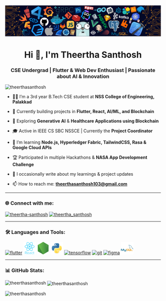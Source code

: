 ![GitHub Banner](banner.png)


<h1 align="center">Hi 👋, I'm Theertha Santhosh</h1>
<h3 align="center">CSE Undergrad | Flutter & Web Dev Enthusiast | Passionate about AI & Innovation</h3>




<p align="left"> <img src="https://komarev.com/ghpvc/?username=Theertha-santhosh&label=Profile%20views&color=0e75b6&style=flat" alt="theerthasanthosh" /> </p>

- 👩‍💻 I’m a 3rd year B.Tech CSE student at **NSS College of Engineering, Palakkad**

- 🚀 Currently building projects in **Flutter, React, AI/ML, and Blockchain**

- 🧠 Exploring **Generative AI** & **Healthcare Applications using Blockchain**

- 🎓 Active in IEEE CS SBC NSSCE | Currently the **Project Coordinator**

- 🌱 I’m learning **Node.js, Hyperledger Fabric, TailwindCSS, Rasa & Google Cloud APIs**

- 🏆 Participated in multiple Hackathons & **NASA App Development Challenge**

- 📝 I occasionally write about my learnings & project updates  
  <!-- (You can add Medium or Dev.to link here if you publish later) -->

- 📫 How to reach me: **theerthasanthosh103@gmail.com**

---

<h3 align="left">🌐 Connect with me:</h3>
<p align="left">
<a href="https://linkedin.com/in/theertha-santhosh" target="blank"><img align="center" src="https://raw.githubusercontent.com/rahuldkjain/github-profile-readme-generator/master/src/images/icons/Social/linked-in-alt.svg" alt="theertha-santhosh" height="30" width="40" /></a>
<a href="https://instagram.com/theertha_santhosh" target="blank"><img align="center" src="https://raw.githubusercontent.com/rahuldkjain/github-profile-readme-generator/master/src/images/icons/Social/instagram.svg" alt="theertha_santhosh" height="30" width="40" /></a>
</p>

---

<h3 align="left">🛠️ Languages and Tools:</h3>
<p align="left">
  <a href="https://flutter.dev" target="_blank"><img src="https://www.vectorlogo.zone/logos/flutterio/flutterio-icon.svg" alt="flutter" width="40" height="40"/></a>
  <a href="https://reactjs.org" target="_blank"><img src="https://raw.githubusercontent.com/devicons/devicon/master/icons/react/react-original-wordmark.svg" alt="react" width="40" height="40"/></a>
  <a href="https://nodejs.org/" target="_blank"><img src="https://raw.githubusercontent.com/devicons/devicon/master/icons/nodejs/nodejs-original.svg" alt="nodejs" width="40" height="40"/></a>
  <a href="https://www.python.org/" target="_blank"><img src="https://raw.githubusercontent.com/devicons/devicon/master/icons/python/python-original.svg" alt="python" width="40" height="40"/></a>
  <a href="https://www.tensorflow.org/" target="_blank"><img src="https://www.vectorlogo.zone/logos/tensorflow/tensorflow-icon.svg" alt="tensorflow" width="40" height="40"/></a>
  <a href="https://git-scm.com/" target="_blank"><img src="https://www.vectorlogo.zone/logos/git-scm/git-scm-icon.svg" alt="git" width="40" height="40"/></a>
  <a href="https://www.figma.com/" target="_blank"><img src="https://www.vectorlogo.zone/logos/figma/figma-icon.svg" alt="figma" width="40" height="40"/></a>
  <a href="https://www.mysql.com/" target="_blank"><img src="https://raw.githubusercontent.com/devicons/devicon/master/icons/mysql/mysql-original-wordmark.svg" alt="mysql" width="40" height="40"/></a>
</p>

---

<h3 align="left">📊 GitHub Stats:</h3>
<p><img align="left" src="https://github-readme-stats.vercel.app/api/top-langs?username=Theertha-santhosh&show_icons=true&locale=en&layout=compact" alt="theerthasanthosh" /></p>

<p>&nbsp;<img align="center" src="https://github-readme-stats.vercel.app/api?username=Theertha-santhosh&show_icons=true&locale=en" alt="theerthasanthosh" /></p>

<p><img align="center" src="https://github-readme-streak-stats.herokuapp.com/?user=Theertha-santhosh&" alt="theerthasanthosh" /></p>

